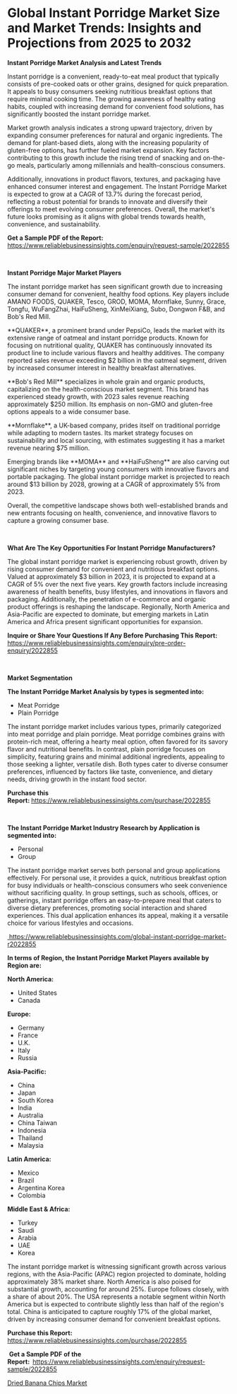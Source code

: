 <p><h1>Global Instant Porridge Market Size and Market Trends: Insights and Projections from 2025 to 2032</h1></p><p><strong>Instant Porridge Market Analysis and Latest Trends</strong></p>
<p><p>Instant porridge is a convenient, ready-to-eat meal product that typically consists of pre-cooked oats or other grains, designed for quick preparation. It appeals to busy consumers seeking nutritious breakfast options that require minimal cooking time. The growing awareness of healthy eating habits, coupled with increasing demand for convenient food solutions, has significantly boosted the instant porridge market.</p><p>Market growth analysis indicates a strong upward trajectory, driven by expanding consumer preferences for natural and organic ingredients. The demand for plant-based diets, along with the increasing popularity of gluten-free options, has further fueled market expansion. Key factors contributing to this growth include the rising trend of snacking and on-the-go meals, particularly among millennials and health-conscious consumers.</p><p>Additionally, innovations in product flavors, textures, and packaging have enhanced consumer interest and engagement. The Instant Porridge Market is expected to grow at a CAGR of 13.7% during the forecast period, reflecting a robust potential for brands to innovate and diversify their offerings to meet evolving consumer preferences. Overall, the market's future looks promising as it aligns with global trends towards health, convenience, and sustainability.</p></p>
<p><strong>Get a Sample PDF of the Report:&nbsp;</strong> <a href="https://www.reliablebusinessinsights.com/enquiry/request-sample/2022855?utm_campaign=3216&utm_medium=2&utm_source=Github&utm_content=ia&utm_term=07042025&utm_id=instant-porridge">https://www.reliablebusinessinsights.com/enquiry/request-sample/2022855</a></p>
<p>&nbsp;</p>
<p><strong>Instant Porridge Major Market Players</strong></p>
<p><p>The instant porridge market has seen significant growth due to increasing consumer demand for convenient, healthy food options. Key players include AMANO FOODS, QUAKER, Tesco, GROD, MOMA, Mornflake, Sunny, Grace, Tongfu, WuFangZhai, HaiFuSheng, XinMeiXiang, Subo, Dongwon F&B, and Bob's Red Mill.</p><p>**QUAKER**, a prominent brand under PepsiCo, leads the market with its extensive range of oatmeal and instant porridge products. Known for focusing on nutritional quality, QUAKER has continuously innovated its product line to include various flavors and healthy additives. The company reported sales revenue exceeding $2 billion in the oatmeal segment, driven by increased consumer interest in healthy breakfast alternatives.</p><p>**Bob's Red Mill** specializes in whole grain and organic products, capitalizing on the health-conscious market segment. This brand has experienced steady growth, with 2023 sales revenue reaching approximately $250 million. Its emphasis on non-GMO and gluten-free options appeals to a wide consumer base.</p><p>**Mornflake**, a UK-based company, prides itself on traditional porridge while adapting to modern tastes. Its market strategy focuses on sustainability and local sourcing, with estimates suggesting it has a market revenue nearing $75 million. </p><p>Emerging brands like **MOMA** and **HaiFuSheng** are also carving out significant niches by targeting young consumers with innovative flavors and portable packaging. The global instant porridge market is projected to reach around $13 billion by 2028, growing at a CAGR of approximately 5% from 2023. </p><p>Overall, the competitive landscape shows both well-established brands and new entrants focusing on health, convenience, and innovative flavors to capture a growing consumer base.</p></p>
<p>&nbsp;</p>
<p><strong>What Are The Key Opportunities For Instant Porridge Manufacturers?</strong></p>
<p><p>The global instant porridge market is experiencing robust growth, driven by rising consumer demand for convenient and nutritious breakfast options. Valued at approximately $3 billion in 2023, it is projected to expand at a CAGR of 5% over the next five years. Key growth factors include increasing awareness of health benefits, busy lifestyles, and innovations in flavors and packaging. Additionally, the penetration of e-commerce and organic product offerings is reshaping the landscape. Regionally, North America and Asia-Pacific are expected to dominate, but emerging markets in Latin America and Africa present significant opportunities for expansion.</p></p>
<p><strong>Inquire or Share Your Questions If Any Before Purchasing This Report:</strong> <a href="https://www.reliablebusinessinsights.com/enquiry/pre-order-enquiry/2022855?utm_campaign=3216&utm_medium=2&utm_source=Github&utm_content=ia&utm_term=07042025&utm_id=instant-porridge">https://www.reliablebusinessinsights.com/enquiry/pre-order-enquiry/2022855</a></p>
<p>&nbsp;</p>
<p><strong>Market Segmentation</strong></p>
<p><strong>The Instant Porridge Market Analysis by types is segmented into:</strong></p>
<p><ul><li>Meat Porridge</li><li>Plain Porridge</li></ul></p>
<p><p>The instant porridge market includes various types, primarily categorized into meat porridge and plain porridge. Meat porridge combines grains with protein-rich meat, offering a hearty meal option, often favored for its savory flavor and nutritional benefits. In contrast, plain porridge focuses on simplicity, featuring grains and minimal additional ingredients, appealing to those seeking a lighter, versatile dish. Both types cater to diverse consumer preferences, influenced by factors like taste, convenience, and dietary needs, driving growth in the instant food sector.</p></p>
<p><strong>Purchase this Report:&nbsp;</strong><a href="https://www.reliablebusinessinsights.com/purchase/2022855?utm_campaign=3216&utm_medium=2&utm_source=Github&utm_content=ia&utm_term=07042025&utm_id=instant-porridge">https://www.reliablebusinessinsights.com/purchase/2022855</a></p>
<p>&nbsp;</p>
<p><strong>The Instant Porridge Market Industry Research by Application is segmented into:</strong></p>
<p><ul><li>Personal</li><li>Group</li></ul></p>
<p><p>The instant porridge market serves both personal and group applications effectively. For personal use, it provides a quick, nutritious breakfast option for busy individuals or health-conscious consumers who seek convenience without sacrificing quality. In group settings, such as schools, offices, or gatherings, instant porridge offers an easy-to-prepare meal that caters to diverse dietary preferences, promoting social interaction and shared experiences. This dual application enhances its appeal, making it a versatile choice for various lifestyles and occasions.</p></p>
<p><a href="https://www.reliablebusinessinsights.com/global-instant-porridge-market-r2022855?utm_campaign=3216&utm_medium=2&utm_source=Github&utm_content=ia&utm_term=07042025&utm_id=instant-porridge">&nbsp;https://www.reliablebusinessinsights.com/global-instant-porridge-market-r2022855</a></p>
<p><strong>In terms of Region, the Instant Porridge Market Players available by Region are:</strong></p>
<p>
    <p> <strong> North America: </strong>
        <ul>
            <li>United States</li>
            <li>Canada</li>
        </ul>
        </p> 
    <p> <strong> Europe: </strong>
        <ul>
            <li>Germany</li>
            <li>France</li>
            <li>U.K.</li>
            <li>Italy</li>
            <li>Russia</li>
        </ul>
        </p> 
    <p> <strong> Asia-Pacific: </strong>
        <ul>
            <li>China</li>
            <li>Japan</li>
            <li>South Korea</li>
            <li>India</li>
            <li>Australia</li>
            <li>China Taiwan</li>
            <li>Indonesia</li>
            <li>Thailand</li>
            <li>Malaysia</li>
        </ul>
        </p> 
    <p> <strong> Latin America: </strong>
        <ul>
            <li>Mexico</li>
            <li>Brazil</li>
            <li>Argentina Korea</li>
            <li>Colombia</li>
        </ul>
        </p> 
    <p> <strong> Middle East & Africa: </strong>
        <ul>
            <li>Turkey</li>
            <li>Saudi</li>
            <li>Arabia</li>
            <li>UAE</li>
            <li>Korea</li>
        </ul>
    </p>
    </p>
<p><p>The instant porridge market is witnessing significant growth across various regions, with the Asia-Pacific (APAC) region projected to dominate, holding approximately 38% market share. North America is also poised for substantial growth, accounting for around 25%. Europe follows closely, with a share of about 20%. The USA represents a notable segment within North America but is expected to contribute slightly less than half of the region's total. China is anticipated to capture roughly 17% of the global market, driven by increasing consumer demand for convenient breakfast options.</p></p>
<p><strong>Purchase this Report: </strong><a href="https://www.reliablebusinessinsights.com/purchase/2022855?utm_campaign=3216&utm_medium=2&utm_source=Github&utm_content=ia&utm_term=07042025&utm_id=instant-porridge">https://www.reliablebusinessinsights.com/purchase/2022855</a></p>
<p>&nbsp;<strong>Get a Sample PDF of the Report:&nbsp;&nbsp;</strong><a href="https://www.reliablebusinessinsights.com/enquiry/request-sample/2022855?utm_campaign=3216&utm_medium=2&utm_source=Github&utm_content=ia&utm_term=07042025&utm_id=instant-porridge">https://www.reliablebusinessinsights.com/enquiry/request-sample/2022855</a></p>
<p><strong></strong></p>
<p><p><a href="https://github.com/rosalinebhakta48/Market-Research-Report-List-1/blob/main/dried-banana-chips-market.md?utm_campaign=3216&utm_medium=2&utm_source=Github&utm_content=ia&utm_term=07042025&utm_id=instant-porridge">Dried Banana Chips Market</a></p></p>